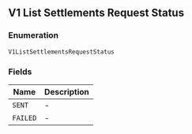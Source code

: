 ## V1 List Settlements Request Status

### Enumeration

`V1ListSettlementsRequestStatus`

### Fields

| Name | Description |
|  --- | --- |
| `SENT` | - |
| `FAILED` | - |

